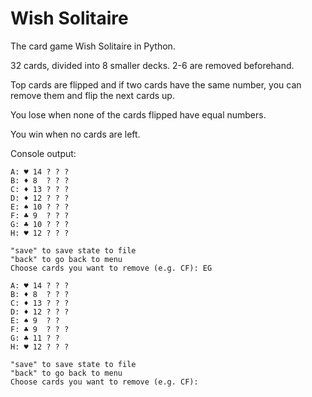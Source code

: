 # Wish Solitaire
The card game Wish Solitaire in Python.

32 cards, divided into 8 smaller decks. 2-6 are removed beforehand.

Top cards are flipped and if two cards have the same number, you can remove them and flip the next cards up.

You lose when none of the cards flipped have equal numbers.

You win when no cards are left.

Console output:
```
A: ♥ 14 ? ? ? 
B: ♦ 8  ? ? ? 
C: ♦ 13 ? ? ? 
D: ♦ 12 ? ? ? 
E: ♠ 10 ? ? ? 
F: ♣ 9  ? ? ? 
G: ♣ 10 ? ? ? 
H: ♥ 12 ? ? ? 

"save" to save state to file
"back" to go back to menu
Choose cards you want to remove (e.g. CF): EG

A: ♥ 14 ? ? ? 
B: ♦ 8  ? ? ? 
C: ♦ 13 ? ? ? 
D: ♦ 12 ? ? ? 
E: ♠ 9  ? ?  
F: ♣ 9  ? ? ? 
G: ♣ 11 ? ?  
H: ♥ 12 ? ? ? 

"save" to save state to file
"back" to go back to menu
Choose cards you want to remove (e.g. CF): 
```
